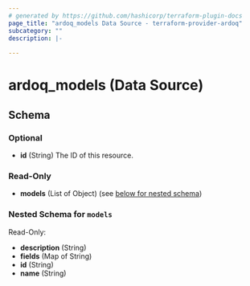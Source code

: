 ```yaml
---
# generated by https://github.com/hashicorp/terraform-plugin-docs
page_title: "ardoq_models Data Source - terraform-provider-ardoq"
subcategory: ""
description: |-
  
---
```


# ardoq_models (Data Source)





<!-- schema generated by tfplugindocs -->
## Schema

### Optional

- **id** (String) The ID of this resource.

### Read-Only

- **models** (List of Object) (see [below for nested schema](#nestedatt--models))

<a id="nestedatt--models"></a>
### Nested Schema for `models`

Read-Only:

- **description** (String)
- **fields** (Map of String)
- **id** (String)
- **name** (String)


